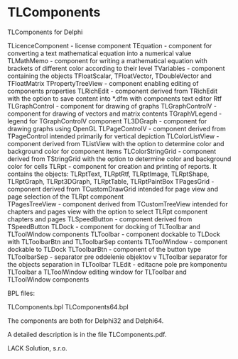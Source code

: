 # TLComponents
TLComponents for Delphi

TLicenceComponent 	- license component
TEquation 		      - component for converting a text mathematical equation into a numerical value
TLMathMemo		      - component for writing a mathematical equation with brackets of different color according to their level
TVariables		      - component containing the objects TFloatScalar, TFloatVector, TDoubleVector and TFloatMatrix
TPropertyTreeView	  - component enabling editing of components properties
TLRichEdit		      - component derived from TRichEdit with the option to save content into *.dfm with components text editor Rtf
TLGraphControl		  - component for drawing of graphs
TLGraphControlV		  - component for drawing of vectors and matrix contents 
TGraphVLegend		    - legend for TGraphControlV component
TL3DGraph		        - component for drawing graphs using OpenGL
TLPageControlV		  - component derived from TPageControl intended primarily for vertical depiction 
TLColorListView		  - component derived from TListView with the option to determine color and background color for component items
TLColorStringGrid	  - component derived from TStringGrid with the option to determine color and background color for cells
TLRpt			          - component for creation and printing of reports. It contains the objects: TLRptText, TLRptRtf, TLRptImage, TLRptShape, TLRptGraph, TLRpt3DGraph, TLRptTable, TLRptPaintBox
TPagesGrid		      - component derived from TCustomDrawGrid intended for page view and page selection of the TLRpt component  
TPagesTreeView		  - component derived from TCustomTreeView intended for chapters and pages view with the option to select TLRpt component chapters and pages
TLSpeedButton		    - component derived from TSpeedButton
TLDock			        - component for docking of TLToolbar and TLToolWindow components
TLToolbar		        - component dockable to TLDock with TLToolbarBtn and TLToolbarSep contents
TLToolWindow		    - component dockable to TLDock
TLToolbarBtn		    - component of the button type 
TLToolbarSep		    - separator pre oddelenie objektov v TLToolbar separator for the objects separation in TLToolbar
TLEdit			        - editacne pole pre komponentu TLToolbar a TLToolWindow editing window for TLToolbar and TLToolWindow components

BPL files:

TLComponents.bpl
TLComponents64.bpl

The components are both for Delphi32 and Delphi64. 

A detailed description is in the file TLComponents.pdf. 

LACK Solution, s.r.o.
